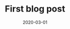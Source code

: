 ---
path: "/recent/first-blog"
date: "2020-03-01"
title: "First blog post"
description: "This is my first blog post, hooray!"
link: this will be a link
photo: ../images/demo/eberhard-grossgasteiger-cs0sK0gzqCU-unsplash.jpg
---